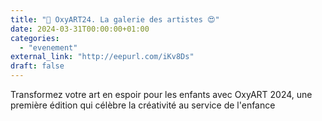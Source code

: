 ```yaml
---
title: "🎨 OxyART24. La galerie des artistes 😍"
date: 2024-03-31T00:00:00+01:00
categories: 
  - "evenement"
external_link: "http://eepurl.com/iKv8Ds"
draft: false
---
```

Transformez votre art en espoir pour les enfants avec OxyART 2024, une première édition qui célèbre la créativité au service de l'enfance
